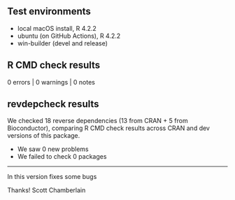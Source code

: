## Test environments

* local macOS install, R 4.2.2
* ubuntu (on GitHub Actions), R 4.2.2
* win-builder (devel and release)

## R CMD check results

0 errors | 0 warnings | 0 notes

## revdepcheck results

We checked 18 reverse dependencies (13 from CRAN + 5 from Bioconductor), comparing R CMD check results across CRAN and dev versions of this package.

 * We saw 0 new problems
 * We failed to check 0 packages


---

In this version fixes some bugs

Thanks!
Scott Chamberlain
